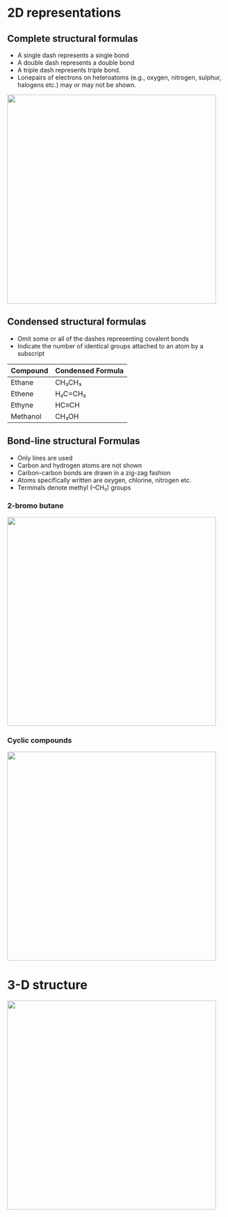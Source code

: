 # 2D representations
## Complete structural formulas
* A single dash represents a single bond
* A double dash represents a double bond 
* A triple dash represents triple bond. 
* Lonepairs of electrons on heteroatoms (e.g., oxygen, nitrogen, sulphur, halogens etc.) may or may not be shown. 


<img width=480 src="https://user-images.githubusercontent.com/20998959/153756322-e15bd96e-62a7-42e9-bb87-ccfe825acef9.png">

## Condensed structural formulas
* Omit some or all of the dashes representing covalent bonds 
* Indicate the number of identical groups attached to an atom by a subscript

|Compound |Condensed Formula|
|-|-|
|Ethane|CH₃CH₃
|Ethene|H₂C=CH₂
|Ethyne|HC≡CH
|Methanol|CH₃OH

## Bond-line structural Formulas
*  Only lines are used
*  Carbon and hydrogen atoms are not shown
*  Carbon-carbon bonds are drawn in a zig-zag fashion
*  Atoms specifically written are oxygen, chlorine, nitrogen etc.
*  Terminals denote methyl (–CH₃) groups

### 2-bromo butane

<img width=480 src="https://user-images.githubusercontent.com/20998959/153756512-10712bb6-b703-4f23-8637-4848ad111c9f.png">

### Cyclic compounds

<img width=480 src="https://user-images.githubusercontent.com/20998959/153756520-5a47e880-b9dc-4d8c-9023-19a5d35874b0.png">

# 3-D structure
<img width=480 src="https://user-images.githubusercontent.com/20998959/153758011-9ef732de-5ec1-42fd-a000-06c24f2fca1b.png">
